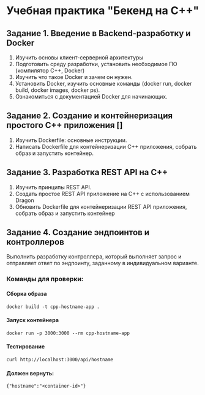 # Учебная практика "Бекенд на C++"

## Задание 1. Введение в Backend-разработку и Docker

1. Изучить основы клиент-серверной архитектуры
2. Подготовить среду разработки, установить необходимое ПО (компилятор C++, Docker)
3. Изучить что такое Docker и зачем он нужен.
4. Установить Docker, изучить основные команды (docker run, docker build, docker images, docker ps).
5. Ознакомиться с документацией Docker для начинающих.

## Задание 2. Создание и контейнеризация простого C++ приложения []

1. Изучить Dockerfile: основные инструкции.
2. Написать Dockerfile для контейнеризации C++ приложения, собрать образ и запустить контейнер.

## Задание 3. Разработка REST API на C++

1. Изучить принципы REST API.
2. Создать простое REST API приложение на C++ с использованием Dragon
3. Обновить Dockerfile для контейнеризации REST API приложения, собрать образ и запустить контейнер

## Задание 4. Создание эндпоинтов и контроллеров

Выполнить разработку контроллера, который выполняет запрос и отправляет ответ по эндпоинту, заданному в индивидуальном варианте.

### Команды для проверки:

#### Сборка образа
```
docker build -t cpp-hostname-app .
```

#### Запуск контейнера
```
docker run -p 3000:3000 --rm cpp-hostname-app
```

#### Тестирование
```
curl http://localhost:3000/api/hostname
```
#### Должен вернуть: 
```{"hostname":"<container-id>"}```
